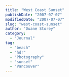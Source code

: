 ```yaml
---
title: "West Coast Sunset"
publishDate: "2007-07-07"
modifiedDate: "2007-07-07"
slug: "west-coast-sunset"
author: "Duane Storey"
category:
  - "Journal"
tag:
  - "beach"
  - "hdr"
  - "Photography"
  - "sunset"
  - "Vancouver"
---
```


